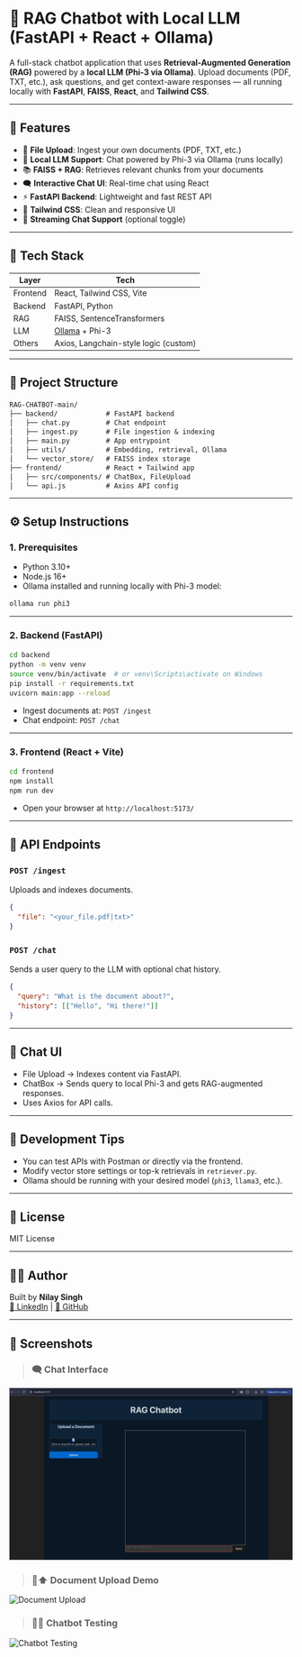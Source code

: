 # 🧠 RAG Chatbot with Local LLM (FastAPI + React + Ollama)

A full-stack chatbot application that uses **Retrieval-Augmented Generation (RAG)** powered by a **local LLM (Phi-3 via Ollama)**. Upload documents (PDF, TXT, etc.), ask questions, and get context-aware responses — all running locally with **FastAPI**, **FAISS**, **React**, and **Tailwind CSS**.

---

## 🚀 Features

- 📄 **File Upload**: Ingest your own documents (PDF, TXT, etc.)
- 🧠 **Local LLM Support**: Chat powered by Phi-3 via Ollama (runs locally)
- 📚 **FAISS + RAG**: Retrieves relevant chunks from your documents
- 🗨️ **Interactive Chat UI**: Real-time chat using React
- ⚡ **FastAPI Backend**: Lightweight and fast REST API
- 🎨 **Tailwind CSS**: Clean and responsive UI
- 🔌 **Streaming Chat Support** (optional toggle)

---

## 🧱 Tech Stack

| Layer     | Tech                                  |
|-----------|---------------------------------------|
| Frontend  | React, Tailwind CSS, Vite             |
| Backend   | FastAPI, Python                       |
| RAG       | FAISS, SentenceTransformers           |
| LLM       | [Ollama](https://ollama.com/) + Phi-3 |
| Others    | Axios, Langchain-style logic (custom) |

---

## 📂 Project Structure

```
RAG-CHATBOT-main/
├── backend/            # FastAPI backend
│   ├── chat.py         # Chat endpoint
│   ├── ingest.py       # File ingestion & indexing
│   ├── main.py         # App entrypoint
│   ├── utils/          # Embedding, retrieval, Ollama
│   └── vector_store/   # FAISS index storage
├── frontend/           # React + Tailwind app
│   ├── src/components/ # ChatBox, FileUpload
│   └── api.js          # Axios API config
```

---

## ⚙️ Setup Instructions

### 1. Prerequisites

- Python 3.10+
- Node.js 16+
- Ollama installed and running locally with Phi-3 model:

```bash
ollama run phi3
```

---

### 2. Backend (FastAPI)

```bash
cd backend
python -m venv venv
source venv/bin/activate  # or venv\Scripts\activate on Windows
pip install -r requirements.txt
uvicorn main:app --reload
```

- Ingest documents at: `POST /ingest`
- Chat endpoint: `POST /chat`

---

### 3. Frontend (React + Vite)

```bash
cd frontend
npm install
npm run dev
```

- Open your browser at `http://localhost:5173/`

---

## 📡 API Endpoints

### `POST /ingest`
Uploads and indexes documents.
```json
{
  "file": "<your_file.pdf|txt>"
}
```

### `POST /chat`
Sends a user query to the LLM with optional chat history.
```json
{
  "query": "What is the document about?",
  "history": [["Hello", "Hi there!"]]
}
```

---

## 💬 Chat UI

- File Upload → Indexes content via FastAPI.
- ChatBox → Sends query to local Phi-3 and gets RAG-augmented responses.
- Uses Axios for API calls.

---

## 🧪 Development Tips

- You can test APIs with Postman or directly via the frontend.
- Modify vector store settings or top-k retrievals in `retriever.py`.
- Ollama should be running with your desired model (`phi3`, `llama3`, etc.).

---

## 📝 License

MIT License

---

## 🙋‍♂️ Author

Built by **Nilay Singh**  
[🔗 LinkedIn](https://www.linkedin.com) | [🐙 GitHub](https://github.com)

---

## 📸 Screenshots

> ### 🗨️ Chat Interface
![Chat UI](./Screenshots/Frontend.png)

>### 📄⬆️ Document Upload Demo
![Document Upload](./Screenshots/DocumentUploading.gif)

>### 🤖🧪 Chatbot Testing
![Chatbot Testing](./Screenshots/RAG-CHATBOT_testing.gif)

